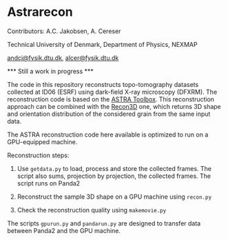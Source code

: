 # Astrarecon

Contributors: A.C. Jakobsen, A. Cereser

Technical University of Denmark, Department of Physics, NEXMAP

andcj@fysik.dtu.dk, alcer@fysik.dtu.dk

*** Still a work in progress ***

The code in this repository reconstructs topo-tomography datasets collected at ID06 (ESRF) using dark-field X-ray microscopy (DFXRM). The reconstruction code is based on the [ASTRA Toolbox](http://www.astra-toolbox.com/). This reconstruction approach can be combined with the [Recon3D](https://github.com/albusdemens/Recon3D) one, which returns 3D shape and orientation distribution of the considered grain from the same input data.

The ASTRA reconstruction code here available is optimized to run on a GPU-equipped machine.

Reconstruction steps:

 1. Use `getdata.py` to load, process and store the collected frames. The script also sums, projection by projection, the collected frames. The script runs on Panda2

 2. Reconstruct the sample 3D shape on a GPU machine using `recon.py`

 3. Check the reconstruction quality using `makemovie.py`

The scripts `gpurun.py` and `pandarun.py` are designed to transfer data between Panda2 and the GPU machine.
